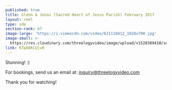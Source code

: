 ```yaml
---
published: true
title: Glenn & Jonai (Sacred Heart of Jesus Parish) February 2017
layout: reel
type: sde
section-rank: 67
image-large: 'https://i.vimeocdn.com/video/621110412_1920x700.jpg'
image-small: >-
  https://res.cloudinary.com/threelogyvideo/image/upload/v1528389410/sde/glenn_a.jpg
link: KTpk6KCUjv0
---
```

Stunning! :)

For bookings, send us an email at: inquiry@threelogyvideo.com

Thank you for watching!
